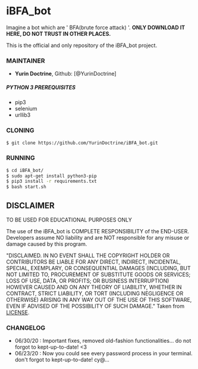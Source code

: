 # iBFA_bot
Imagine a bot which are ' BFA(brute force attack) '.
**ONLY DOWNLOAD IT HERE, DO NOT TRUST IN OTHER PLACES.**

This is the official and only repository of the iBFA_bot project.

### MAINTAINER

- **Yurin Doctrine**, Github: [@YurinDoctrine]

##### PYTHON 3 PREREQUISITES
- pip3 
- selenium 
- urllib3 
### CLONING

```sh
$ git clone https://github.com/YurinDoctrine/iBFA_bot.git
```

### RUNNING

```sh
$ cd iBFA_bot/
$ sudo apt-get install python3-pip
$ pip3 install -r requirements.txt
$ bash start.sh
```

## DISCLAIMER

TO BE USED FOR EDUCATIONAL PURPOSES ONLY

The use of the iBFA_bot is COMPLETE RESPONSIBILITY of the END-USER. Developers assume NO liability and are NOT responsible for any misuse or damage caused by this program.

"DISCLAIMED. IN NO EVENT SHALL THE COPYRIGHT HOLDER OR CONTRIBUTORS BE LIABLE
FOR ANY DIRECT, INDIRECT, INCIDENTAL, SPECIAL, EXEMPLARY, OR CONSEQUENTIAL
DAMAGES (INCLUDING, BUT NOT LIMITED TO, PROCUREMENT OF SUBSTITUTE GOODS OR
SERVICES; LOSS OF USE, DATA, OR PROFITS; OR BUSINESS INTERRUPTION) HOWEVER
CAUSED AND ON ANY THEORY OF LIABILITY, WHETHER IN CONTRACT, STRICT LIABILITY,
OR TORT (INCLUDING NEGLIGENCE OR OTHERWISE) ARISING IN ANY WAY OUT OF THE USE
OF THIS SOFTWARE, EVEN IF ADVISED OF THE POSSIBILITY OF SUCH DAMAGE."
Taken from [LICENSE](LICENSE).


### CHANGELOG
- 06/30/20 : Important fixes, removed old-fashion functionalities... do not forgot to kept-up-to-date! <3
- 06/23/20 : Now you could see every password process in your terminal. don't forgot to kept-up-to-date! cy@... 

